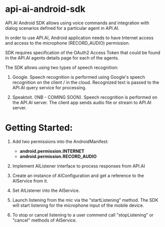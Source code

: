 api-ai-android-sdk
==================

API.AI Android SDK allows using voice commands and integration with dialog scenarios defined for a particular agent in API.AI.

In order to use API.AI, Android application needs to have Internet access and access to the microphone (RECORD_AUDIO) permission.

SDK requires specification of the OAuth2 Access Token that could be found in the API.AI agents details page for each of the agents.

The SDK allows using two types of speech recognition:

1. Google. Speech recognition is performed using Google's speech recognition on the client / in the cloud. Recognized text is passed to the API.AI query service for processing.

2. Speaktoit. (!NB - COMING SOON). Speech recognition is performed on the API.AI server. The client app sends audio file or stream to API.AI server. 

# Getting Started:


1. Add two permissions into the AndroidManifest:
    * **android.permission.INTERNET**
    * **android.permission.RECORD_AUDIO**
    
2. Implement AIListener interface to process responses from API.AI
3. Create an instance of AIConfiguration and get a reference to the AIService from it.
4. Set AIListener into the AIService.
5. Launch listening from the mic via the "startListening" method. The SDK will start listening for the microphone input of the mobile device.
6. To stop or cancel listening to a user commend call "stopListening" or "cancel" methods of AIService.

